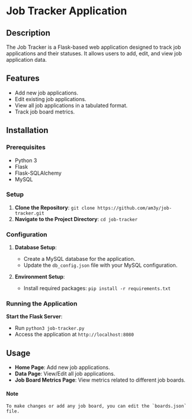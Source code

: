 # Job Tracker Application

## Description
The Job Tracker is a Flask-based web application designed to track job applications and their statuses. It allows users to add, edit, and view job application data.

## Features
- Add new job applications.
- Edit existing job applications.
- View all job applications in a tabulated format.
- Track job board metrics.

## Installation

### Prerequisites
- Python 3
- Flask
- Flask-SQLAlchemy
- MySQL

### Setup
1. **Clone the Repository**: `git clone https://github.com/am3y/job-tracker.git`
2. **Navigate to the Project Directory**: `cd job-tracker`

### Configuration
1. **Database Setup**:
   - Create a MySQL database for the application.
   - Update the `db_config.json` file with your MySQL configuration.

2. **Environment Setup**:
   - Install required packages: `pip install -r requirements.txt`

### Running the Application
**Start the Flask Server**:
   - Run `python3 job-tracker.py`
   - Access the application at `http://localhost:8080`

## Usage
- **Home Page**: Add new job applications.
- **Data Page**: View/Edit all job applications.
- **Job Board Metrics Page**: View metrics related to different job boards.

#### Note
    To make changes or add any job board, you can edit the `boards.json` file.